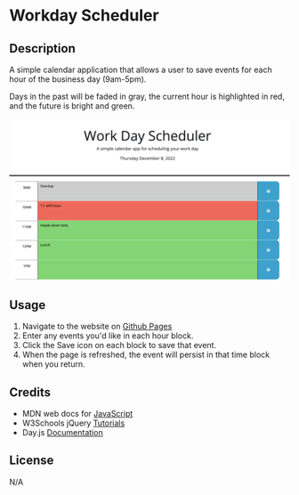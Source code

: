 # Workday Scheduler

## Description

A simple calendar application that allows a user to save events for each hour of the business day (9am-5pm). 

Days in the past will be faded in gray, the current hour is highlighted in red, and the future is bright and green.


![screenshot of the workday scheduler](./assets/images/workday_scheduler_readme.png)

## Usage

1. Navigate to the website on [Github Pages](https://exzilium.github.io/workday-scheduler/)
2. Enter any events you'd like in each hour block.
3. Click the Save icon on each block to save that event.
4. When the page is refreshed, the event will persist in that time block when you return.

## Credits

- MDN web docs for [JavaScript](https://developer.mozilla.org/en-US/docs/Web/JavaScript)
- W3Schools jQuery [Tutorials](https://www.w3schools.com/jquery/)
- Day.js [Documentation](https://day.js.org/en/)

## License

N/A
